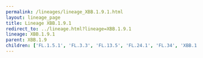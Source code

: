 ```yaml
---
permalink: /lineages/lineage_XBB.1.9.1.html
layout: lineage_page
title: Lineage XBB.1.9.1
redirect_to: ../lineage.html?lineage=XBB.1.9.1
lineage: XBB.1.9.1
parent: XBB.1.9
children: ['FL.1.5.1', 'FL.3.3', 'FL.13.5', 'FL.24.1', 'FL.34', 'XBB.1.9.1']
---
```

